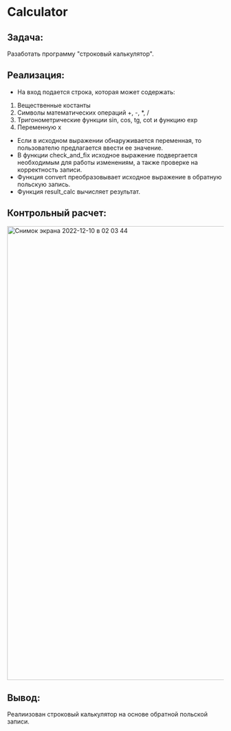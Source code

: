 # Сalculator

## Задача: 
Разаботать программу "строковый калькулятор". 

## Реализация:
- На вход подается строка, которая может содержать:
1. Вещественные костанты
2. Символы математических операций +, -, *, /
3. Тригонометрические функции sin, cos, tg, cot и функцию exp
4. Переменную x

- Если в исходном выражении обнаруживается переменная, то пользователю предлагается ввести ее значение. 
- В функции check_and_fix исходное выражение подвергается необходимым для работы изменениям, а также проверке на корректность записи.  
- Функция convert преобразовывает исходное выражение в обратную польскую запись. 
- Функция result_calc вычисляет результат. 

## Контрольный расчет:
<img width="1057" alt="Снимок экрана 2022-12-10 в 02 03 44" src="https://user-images.githubusercontent.com/113801739/206809510-e135bbf9-ed20-4d92-a26f-aff2f25dd27f.png">

## Вывод:
Реалиизован строковый калькулятор на основе обратной польской записи.
